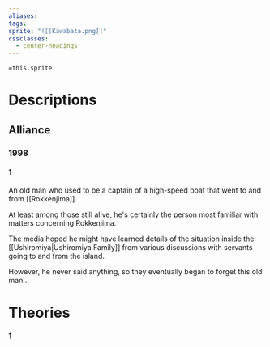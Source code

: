```yaml
---
aliases: 
tags: 
sprite: "![[Kawabata.png]]"
cssclasses:
  - center-headings
---
```


`=this.sprite`
# Descriptions


## Alliance
### 1998
#### 1
An old man who used to be a captain of a high-speed boat that went to and from [[Rokkenjima]].

At least among those still alive, he's certainly the person most familiar with matters concerning Rokkenjima.

The media hoped he might have learned details of the situation inside the [[Ushiromiya|Ushiromiya Family]] from various discussions with servants going to and from the island.

However, he never said anything, so they eventually began to forget this old man...
# Theories
#### 1